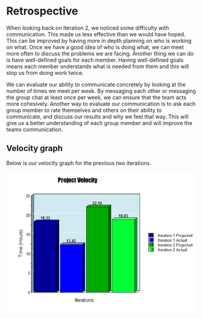 # Retrospective

When looking back on iteration 2, we noticed some difficulty with communication. This made us less effective
than we would have hoped. This can be improved by having more in depth planning on who is working on 
what. Once we have a good idea of who is doing what, we can meet more often to discuss the problems we
are facing. Another thing we can do is have well-defined goals for each member. Having well-defined goals
means each member understands what is needed from them and this will stop us from doing work twice.

We can evaluate our ability to communicate concretely by looking at the number of times we meet per week.
By messaging each other or messaging the group chat at least once per week, we can ensure that the team
acts more cohesively. Another way to evaluate our communication is to ask each group member to rate 
themselves and others on their ability to communicate, and discuss our results and why we feel that way.
This will give us a better understanding of each group member and will improve the teams communication.

## Velocity graph

Below is our velocity graph for the previous two iterations.

![velocity](./velocity.png)